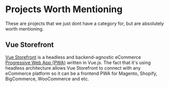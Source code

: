 # Projects Worth Mentioning
These are projects that we just dont have a category for, but are absolutely worth mentioning. 

## Vue Storefront

[Vue Storefront](https://www.vuestorefront.io/)  is a headless and backend-agnostic eCommerce [Progressive Web App (PWA)](https://developers.google.com/web/progressive-web-apps/) written in Vue.js. The fact that it's using headless architecture allows Vue Storefront to connect with any eCommerce platform so it can be a frontend PWA for Magento, Shopify, BigCommerce, WooCommerce and etc.
